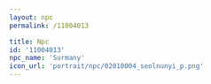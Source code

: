```yaml
---
layout: npc
permalink: /11004013

title: Npc
id: '11004013'
npc_name: 'Surmany'
icon_url: 'portrait/npc/02010004_seolnunyi_p.png'
---
```

